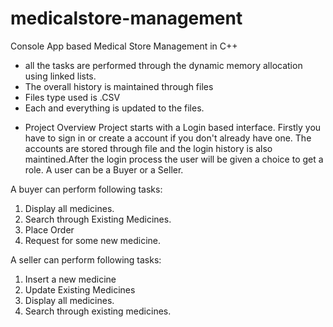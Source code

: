 # medicalstore-management
Console App based Medical Store Management in C++

* all the tasks are performed through the dynamic memory allocation using linked lists.
* The overall history is maintained through files
* Files type used is .CSV
* Each and everything is updated to the files.

- Project Overview
Project starts with a Login based interface. Firstly you have to sign in or create a account if you don't already have one. The accounts are stored through file and the
login history is also maintined.After the login process the user will be given a choice to get a role. A user can be a Buyer or a Seller.

A buyer can perform following tasks:
1. Display all medicines.
2. Search through Existing Medicines.
3. Place Order
4. Request for some new medicine.

A seller can perform following tasks:
1. Insert a new medicine
2. Update Existing Medicines
3. Display all medicines.
4. Search through existing medicines.
